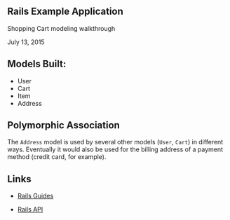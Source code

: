 
## Rails Example Application

Shopping Cart modeling walkthrough

July 13, 2015

## Models Built:

* User
* Cart
* Item
* Address

## Polymorphic Association

The `Address` model is used by several other models (`User`, `Cart`)
in different ways. Eventually it would also be used for the billing
address of a payment method (credit card, for example).

## Links

* [Rails Guides](http://guides.rubyonrails.org/)

* [Rails API](http://api.rubyonrails.org)
